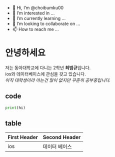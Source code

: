 - 👋 Hi, I’m @choibumku00
- 👀 I’m interested in ...
- 🌱 I’m currently learning ...
- 💞️ I’m looking to collaborate on ...
- 📫 How to reach me ...

<!---
choibumku00/choibumku00 is a ✨ special ✨ repository because its `README.md` (this file) appears on your GitHub profile.
You can click the Preview link to take a look at your changes.
--->

# 안녕하세요

저는 동아대학교에 다니는 2학년 **최범규**입니다. \
ios와 데이터베이스에 관심을 갖고 있습니다. \
*아직 대학생이라 아는건 많이 없지만 꾸준히 공부중입니다.*

## code
```python
print(hi)
```

## table
First Header | Second Header
-------------|--------------
ios|데이터 베이스
